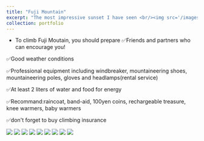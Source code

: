 ```yaml
---
title: "Fuji Mountain"
excerpt: "The most impressive sunset I have seen <br/><img src='/images/fujisan/fujisan_8.jpg'>"
collection: portfolio
---
```


- To climb Fuji Moutain, you should prepare
✅Friends and partners who can encourage you!

✅Good weather conditions

✅Professional equipment including windbreaker, mountaineering shoes, mountaineering poles, gloves and headlamps(rental service)

✅At least 2 liters of water and food for energy

✅Recommand:raincoat, band-aid, 100yen coins, rechargeable treasure, knee warmers, baby warmers

✅don't forget to buy climbing insurance

<img src='/images/fujisan/fujisan_1.jpg'>
<img src='/images/fujisan/fujisan_2.jpg'>
<img src='/images/fujisan/fujisan_3.jpg'>
<img src='/images/fujisan/fujisan_4.jpg'>
<img src='/images/fujisan/fujisan_5.jpg'>
<img src='/images/fujisan/fujisan_6.jpg'>
<img src='/images/fujisan/fujisan_7.jpg'>
<img src='/images/fujisan/fujisan_8.jpg'>
<img src='/images/fujisan/fujisan_9.jpg'>
